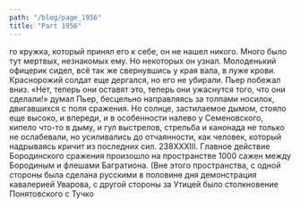 ```yaml
---
path: "/blog/page_1956"
title: "Part 1956"
---
```


го кружка, который принял его к себе, он не нашел никого. Много было тут мертвых, незнакомых ему. Но некоторых он узнал. Молоденький офицерик сидел, всё так же свернувшись у края вала, в луже крови. Краснорожий солдат еще дергался, но его не убирали.
Пьер побежал вниз.
«Нет, теперь они оставят это, теперь они ужаснутся того, что они сделали!» думал Пьер, бесцельно направляясь за толпами носилок, двигавшихся с поля сражения.
Но солнце, застилаемое дымом, стояло еще высоко, и впереди, и в особенности налево у Семеновского, кипело что-то в дыму, и гул выстрелов, стрельба и канонада не только не ослабевали, но усиливались до отчаянности, как человек, который надрываясь кричит из последних сил.
238XXXIII.
Главное действие Бородинского сражения произошло на пространстве 1000 сажен между Бородиным и флешами Багратиона. (Вне этого пространства, с одной стороны была сделана русскими в половине дня демонстрация кавалерией Уварова, с другой стороны за Утицей было столкновение Понятовского с Тучко
